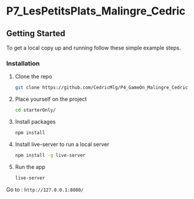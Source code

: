 # P7_LesPetitsPlats_Malingre_Cedric

<!-- GETTING STARTED -->
## Getting Started

To get a local copy up and running follow these simple example steps.

### Installation

1. Clone the repo
   ```sh
   git clone https://github.com/CedricMlg/P4_GameOn_Malingre_Cedric
   ```
2. Place yourself on the project
   ```sh
   cd starterOnly/
   ```
3. Install packages
   ```sh
   npm install
   ```
4. Install live-server to run a local server
   ```sh
   npm install -g live-server
   ```
5. Run the app
   ```sh
   live-server
   ```

Go to : `http://127.0.0.1:8080/`
